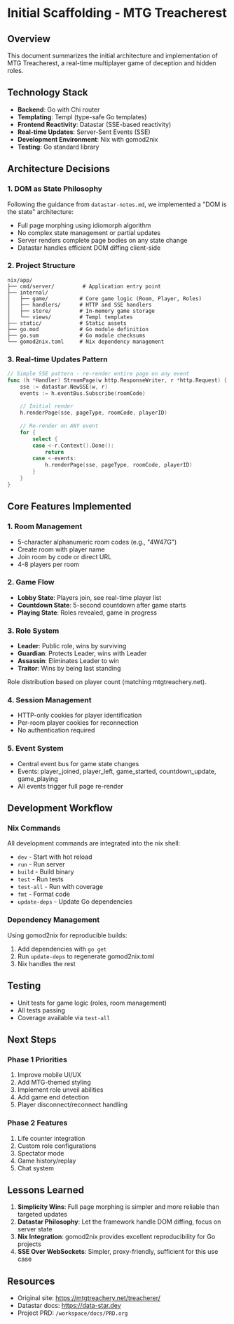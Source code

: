 # Initial Scaffolding - MTG Treacherest

## Overview

This document summarizes the initial architecture and implementation of MTG Treacherest, a real-time multiplayer game of deception and hidden roles.

## Technology Stack

- **Backend**: Go with Chi router
- **Templating**: Templ (type-safe Go templates)
- **Frontend Reactivity**: Datastar (SSE-based reactivity)
- **Real-time Updates**: Server-Sent Events (SSE)
- **Development Environment**: Nix with gomod2nix
- **Testing**: Go standard library

## Architecture Decisions

### 1. DOM as State Philosophy

Following the guidance from `datastar-notes.md`, we implemented a "DOM is the state" architecture:
- Full page morphing using idiomorph algorithm
- No complex state management or partial updates
- Server renders complete page bodies on any state change
- Datastar handles efficient DOM diffing client-side

### 2. Project Structure

```
nix/app/
├── cmd/server/         # Application entry point
├── internal/
│   ├── game/          # Core game logic (Room, Player, Roles)
│   ├── handlers/      # HTTP and SSE handlers
│   ├── store/         # In-memory game storage
│   └── views/         # Templ templates
├── static/            # Static assets
├── go.mod             # Go module definition
├── go.sum             # Go module checksums
└── gomod2nix.toml     # Nix dependency management
```

### 3. Real-time Updates Pattern

```go
// Simple SSE pattern - re-render entire page on any event
func (h *Handler) StreamPage(w http.ResponseWriter, r *http.Request) {
    sse := datastar.NewSSE(w, r)
    events := h.eventBus.Subscribe(roomCode)
    
    // Initial render
    h.renderPage(sse, pageType, roomCode, playerID)
    
    // Re-render on ANY event
    for {
        select {
        case <-r.Context().Done():
            return
        case <-events:
            h.renderPage(sse, pageType, roomCode, playerID)
        }
    }
}
```

## Core Features Implemented

### 1. Room Management
- 5-character alphanumeric room codes (e.g., "4W47G")
- Create room with player name
- Join room by code or direct URL
- 4-8 players per room

### 2. Game Flow
- **Lobby State**: Players join, see real-time player list
- **Countdown State**: 5-second countdown after game starts
- **Playing State**: Roles revealed, game in progress

### 3. Role System
- **Leader**: Public role, wins by surviving
- **Guardian**: Protects Leader, wins with Leader
- **Assassin**: Eliminates Leader to win
- **Traitor**: Wins by being last standing

Role distribution based on player count (matching mtgtreachery.net).

### 4. Session Management
- HTTP-only cookies for player identification
- Per-room player cookies for reconnection
- No authentication required

### 5. Event System
- Central event bus for game state changes
- Events: player_joined, player_left, game_started, countdown_update, game_playing
- All events trigger full page re-render

## Development Workflow

### Nix Commands
All development commands are integrated into the nix shell:
- `dev` - Start with hot reload
- `run` - Run server
- `build` - Build binary
- `test` - Run tests
- `test-all` - Run with coverage
- `fmt` - Format code
- `update-deps` - Update Go dependencies

### Dependency Management
Using gomod2nix for reproducible builds:
1. Add dependencies with `go get`
2. Run `update-deps` to regenerate gomod2nix.toml
3. Nix handles the rest

## Testing
- Unit tests for game logic (roles, room management)
- All tests passing
- Coverage available via `test-all`

## Next Steps

### Phase 1 Priorities
1. Improve mobile UI/UX
2. Add MTG-themed styling
3. Implement role unveil abilities
4. Add game end detection
5. Player disconnect/reconnect handling

### Phase 2 Features
1. Life counter integration
2. Custom role configurations
3. Spectator mode
4. Game history/replay
5. Chat system

## Lessons Learned

1. **Simplicity Wins**: Full page morphing is simpler and more reliable than targeted updates
2. **Datastar Philosophy**: Let the framework handle DOM diffing, focus on server state
3. **Nix Integration**: gomod2nix provides excellent reproducibility for Go projects
4. **SSE Over WebSockets**: Simpler, proxy-friendly, sufficient for this use case

## Resources

- Original site: https://mtgtreachery.net/treacherer/
- Datastar docs: https://data-star.dev
- Project PRD: `/workspace/docs/PRD.org`